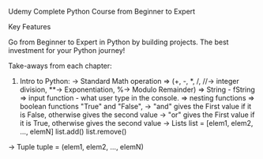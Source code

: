 Udemy Complete Python Course from Beginner to Expert


Key Features

Go from Beginner to Expert in Python by building projects. The best investment for your Python journey!

Take-aways from each chapter:

1. Intro to Python:
  -> Standard Math operation 
        => (+, -, *, /, //-> integer division, **-> Exponentiation, %-> Modulo Remainder)
        => String - fString 
        => input function - what user type in the console.
        => nesting functions
        => boolean functions "True" and "False", 
                -> "and" gives the First value if it is False, otherwise gives the second value
                -> "or" gives the First value if it is True, otherwise gives the second value
  -> Lists
      list = [elem1, elem2, ..., elemN]
      list.add()
      list.remove()

  -> Tuple
      tuple = (elem1, elem2, ..., elemN)